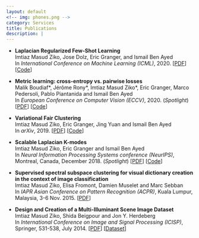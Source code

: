 ```yaml
---
layout: default
<!-- img: phones.png -->
category: Services
title: Publications
description: |
---
```


- **Laplacian Regularized Few-Shot Learning**  
Imtiaz Masud Ziko, Jose Dolz, Eric Granger, and Ismail Ben Ayed  
In *International Conference on Machine Learning (ICML)*, 2020. [[PDF](https://arxiv.org/pdf/2006.15486.pdf)] [[Code](https://github.com/imtiazziko/LaplacianShot)] 

- **Metric learning: cross-entropy vs. pairwise losses**  
Malik Boudiaf*, Jérôme Rony*, Imtiaz Masud Ziko*, Eric Granger, Marco Pedersoli, Pablo Piantanida and Ismail Ben Ayed  
In *European Conference on Computer Vision (ECCV)*, 2020. (*Spotlight*) [[PDF](https://arxiv.org/pdf/2003.08983.pdf)] [[Code](https://github.com/jeromerony/dml_cross_entropy)] 

- **Variational Fair Clustering**  
Imtiaz Masud Ziko, Eric Granger, Jing Yuan and Ismail Ben Ayed  
In *arXiv*, 2019. [[PDF](https://arxiv.org/pdf/1906.08207.pdf)] [[Code](https://github.com/imtiazziko/Clustering-with-fairness-constraints)] 

- **Scalable Laplacian K-modes**  
Imtiaz Masud Ziko, Eric Granger and Ismail Ben Ayed  
In *Neural Information Processing Systems conference (NeurIPS)*, Montreal, Canada, December 2018. (*Spotlight*) [[PDF](https://arxiv.org/abs/1810.13044)] [[Code](https://github.com/imtiazziko/SLK)] 

- **Supervised spectral subspace clustering for visual dictionary creation in the context of image classification**  
Imtiaz Masud Ziko, Elisa Fromont, Damien Muselet and Marc Sebban  
In *IAPR Asian Conference on Pattern Recognition (ACPR)*, Kuala Lumpur, Malaysia, 3-6 Nov. 2015. [[PDF](https://ieeexplore.ieee.org/document/7486525/)]

- **Design and Creation of a Multi-Illuminant Scene Image Dataset**  
Imtiaz Masud Ziko, Shida Beigpour and Jon Y. Herdeberg  
In *International Conference on Image and Signal Processing (ICISP)*, Springer, 531-538, July 2014. [[PDF](https://link.springer.com/chapter/10.1007/978-3-319-07998-1_61)] [[Dataset](http://www.ansatt.hig.no/mariusp/CID_MI_Dataset_ICISP_2014.zip)]

